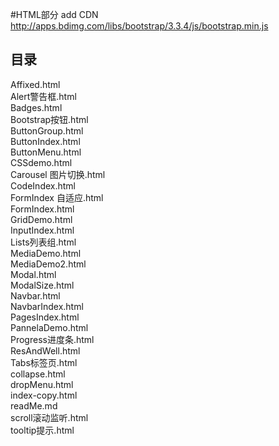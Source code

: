 #HTML部分
add CDN http://apps.bdimg.com/libs/bootstrap/3.3.4/js/bootstrap.min.js
## 目录

Affixed.html		
Alert警告框.html		
Badges.html		
Bootstrap按钮.html		
ButtonGroup.html		
ButtonIndex.html		
ButtonMenu.html		
CSSdemo.html		
Carousel 图片切换.html		
CodeIndex.html		
FormIndex 自适应.html		
FormIndex.html		
GridDemo.html		
InputIndex.html		
Lists列表组.html		
MediaDemo.html		
MediaDemo2.html		
Modal.html		
ModalSize.html		
Navbar.html		
NavbarIndex.html		
PagesIndex.html		
PannelaDemo.html		
Progress进度条.html		
ResAndWell.html		
Tabs标签页.html		
collapse.html		
dropMenu.html		
index-copy.html		
readMe.md		
scroll滚动监听.html		
tooltip提示.html
